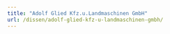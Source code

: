 ```yaml
---
title: "Adolf Glied Kfz.u.Landmaschinen GmbH"
url: /dissen/adolf-glied-kfz-u-landmaschinen-gmbh/
---
```

